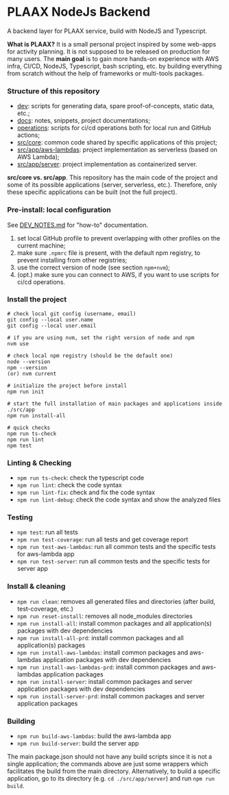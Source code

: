 # PLAAX NodeJs Backend

A backend layer for PLAAX service, build with NodeJS and Typescript.

**What is PLAAX?** It is a small personal project inspired by some web-apps for activity planning.
It is not supposed to be released on production for many users.
The **main goal** is to gain more hands-on experience with AWS infra, CI/CD, 
NodeJS, Typescript, bash scripting, etc. by building everything from scratch 
without the help of frameworks or multi-tools packages.

### Structure of this repository
- [dev](dev): scripts for generating data, spare proof-of-concepts, static data, etc.;
- [docs](docs): notes, snippets, project documentations;
- [operations](operations): scripts for ci/cd operations both for local run and GitHub actions;
- [src/core](src%2Fcore): common code shared by specific applications of this project;
- [src/app/aws-lambdas](src%2Fapp%2Faws-lambdas): project implementation as serverless (based on AWS Lambda);
- [src/app/server](src%2Fapp%2Fserver): project implementation as containerized server.

**src/core vs. src/app**. This repository has the main code of the project and some of its possible applications 
(server, serverless, etc.). Therefore, only these specific applications can be built (not the full project).

### Pre-install: local configuration
See [DEV_NOTES.md](docs%2FDEV_NOTES.md) for "how-to" documentation.
1. set local GitHub profile to prevent overlapping with other profiles on the current machine;
2. make sure `.npmrc` file is present, with the default npm registry, to prevent installing from other registries;
3. use the correct version of node (see section `npm+nvm`);
4. (opt.) make sure you can connect to AWS, if you want to use scripts for ci/cd operations.


### Install the project
```
# check local git config (username, email)
git config --local user.name
git config --local user.email

# if you are using nvm, set the right version of node and npm
nvm use

# check local npm registry (should be the default one)
node --version
npm --version
(or) nvm current

# initialize the project before install
npm run init

# start the full installation of main packages and applications inside ./src/app
npm run install-all

# quick checks
npm run ts-check
npm run lint
npm test
```

### Linting & Checking
- `npm run ts-check`: check the typescript code
- `npm run lint`: check the code syntax
- `npm run lint-fix`: check and fix the code syntax
- `npm run lint-debug`: check the code syntax and show the analyzed files

### Testing
- `npm test`: run all tests
- `npm run test-coverage`: run all tests and get coverage report
- `npm run test-aws-lambdas`: run all common tests and the specific tests for aws-lambda app
- `npm run test-server`: run all common tests and the specific tests for server app

### Install & cleaning
- `npm run clean`: removes all generated files and directories (after build, test-coverage, etc.)
- `npm run reset-install`: removes all node_modules directories
- `npm run install-all`: install common packages and all application(s) packages with dev dependencies
- `npm run install-all-prd`: install common packages and all application(s) packages
- `npm run install-aws-lambdas`: install common packages and aws-lambdas application packages with dev dependencies
- `npm run install-aws-lambdas-prd`: install common packages and aws-lambdas application packages
- `npm run install-server`: install common packages and server application packages with dev dependencies
- `npm run install-server-prd`: install common packages and server application packages

### Building
- `npm run build-aws-lambdas`: build the aws-lambda app
- `npm run build-server`: build the server app

The main package.json should not have any build scripts since it is not a single application;
the commands above are just some wrappers which facilitates the build from the main directory.
Alternatively, to build a specific application, go to its directory (e.g. `cd ./src/app/server`) and run `npm run build`.
